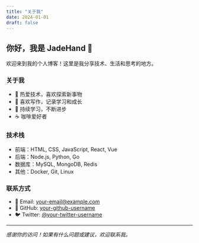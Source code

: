 ```yaml
---
title: "关于我"
date: 2024-01-01
draft: false
---
```


## 你好，我是 JadeHand 👋

欢迎来到我的个人博客！这里是我分享技术、生活和思考的地方。

### 关于我

- 🎯 热爱技术，喜欢探索新事物
- 📝 喜欢写作，记录学习和成长
- 🌱 持续学习，不断进步
- ☕ 咖啡爱好者

### 技术栈

- 前端：HTML, CSS, JavaScript, React, Vue
- 后端：Node.js, Python, Go
- 数据库：MySQL, MongoDB, Redis
- 其他：Docker, Git, Linux

### 联系方式

- 📧 Email: your-email@example.com
- 🐙 GitHub: [your-github-username](https://github.com/your-github-username)
- 🐦 Twitter: [@your-twitter-username](https://twitter.com/your-twitter-username)

---

*感谢你的访问！如果有什么问题或建议，欢迎联系我。* 